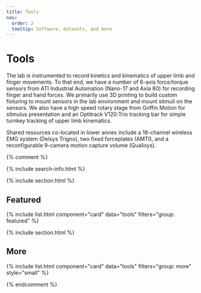 ```yaml
---
title: Tools
nav:
  order: 2
  tooltip: Software, datasets, and more
---
```


# <i class="fas fa-tools"></i>Tools

The lab is instrumented to record kinetics and kinematics of upper limb and finger movements. To that end, we have a number of 6-axis force/torque sensors from ATI Industrial Automation (Nano-17 and Axia 80) for recording finger and hand forces. We primarily use 3D printing to build custom fixturing to mount sensors in the lab environment and mount stimuli on the sensors. We also have a high speed rotary stage from Griffin Motion for stimulus presentation and an Optitrack V120:Trio tracking bar for simple turnkey tracking of upper limb kinematics.

Shared resources co-located in lower annex include a 16-channel wireless EMG system (Delsys Trigno), two fixed forceplates (AMTI), and a reconfigurable 9-camera motion capture volume (Qualisys).

{% comment %}

{% include search-info.html %}

{% include section.html %}

## Featured

{% include list.html component="card" data="tools" filters="group: featured" %}

{% include section.html %}

## More

{% include list.html component="card" data="tools" filters="group: more" style="small" %}

{% endcomment %}
